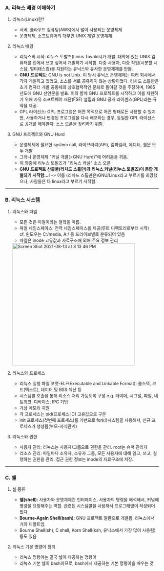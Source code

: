 ### A. 리눅스 배경 이해하기
1. 리눅스(Linux)란?
    * 서버, 클라우드 컴퓨팅(AWS)에서 많이 사용되는 운영체제
    * 운영체제, 소프트웨어의 대부인 UNIX 계열 운영체제

2. 리눅스 배경
    * 리눅스의 시작: 리누스 토발즈(Linus Tovalds)가 개발. 대학에 있는 UNIX 컴퓨터를 집에서 쓰고 싶어서 개발하기 시작함. 다중 사용자, 다중 작업(시분할 시스템, 멀티태스킹)을 지원하는 유닉스와 유사한 운영체제를 만듦.
    * **GNU 프로젝트**: GNU is not Unix. 이 당시 유닉스 운영체제는 여러 회사에서 각자 개발하고 있었고, 소스를 서로 공유하지 않는 상황이었다. 리차드 스톨만은 초기 컴퓨터 개발 공동체의 상호협력적인 문화로 돌아갈 것을 주장하며, 1985년도에 GNU 선언문을 발표. 이와 함께 GNU 프로젝트를 시작하고 이를 지원하기 위해 자유 소프트웨어 재단(FSF) 설립과 GNU 공개 라이센스(GPL)라는 규약을 제공.
    * GPL 라이선스: GPL 프로그램은 어떤 목적으로 어떤 형태로든 사용할 수 있지만, 사용하거나 변경된 프로그램을 다시 배포하는 경우, 동일한 GPL 라이선스로 공개를 해야한다. 소스 오픈을 장려하기 위함.

3. GNU 프로젝트와 GNU Hurd
    * 운영체제에 필요한 system call, 라이브러리(API), 컴파일러, 에디터, 쉘은 모두 개발
    * 그러나 운영체제 "커널 개발(=GNU Hurd)"에 어려움을 겪음. 
    * 이 와중에 리누스 토발즈가 "리눅스 커널" 소스 오픈
    * **GNU 프로젝트 산출물(리차드 스톨만)과 리눅스 커널(리누스 토발즈)이 통합 개발되기 시작함…!** -> 이를 (리차드 스톨만은)GNU/Linux라고 부르기를 희망했으나, 사람들은 다 linux라고 부르기 
시작함.
 
---

### B. 리눅스 시스템
1. 리눅스와 파일<br>
    * 모든 것은 파일이라는 철학을 따름.
    * 파일 네임스페이스: 전역 네임스페이스를 제공(루트 디렉토리로부터 시작)<br>
    cf. 윈도우는 C:/media, A:/ 등 드라이브별로 분류되어 있음
    * 파일은 inode 고유값과 자료구조애 의해 주요 정보 관리
    <img width="400" alt="Screen Shot 2021-08-13 at 3 13 46 PM" src="https://user-images.githubusercontent.com/43725183/129313090-fea493be-3597-47c2-8ad7-9faaf1d33866.png">
 
2. 리눅스와 프로세스
    * 리눅스 실행 파일 포맷-ELF(Executable and Linkable Format): 콜스택, 코드(텍스트), 데이터 및 BSS 섹션 등
    * 시스템콜 호출을 통해 리소스 처리 가능토록 구성 e.g. 타이머, 시그널, 파일, 네트워크, 디바이스, IPC 기법
    * 가상 메모리 지원
    * 각 프로세스는 pid(프로세스 ID) 고유값으로 구분
    * init 프로세스(첫번째 프로세스)를 기반으로 fork()시스템콜 사용해서, 신규 프로세스가 생성됨(부모-자식관계)

3. 리눅스와 권한
    * 사용자 관리: 리눅스는 사용자/그룹으로 권한을 관리. root는 슈퍼 관리자
    * 리소스 관리: 파일마다 소유자, 소유자 그룹, 모든 사용자에 대해 읽고, 쓰고, 실행하는 권한을 관리. 접근 권한 정보는 inode의 자료구조에 저장.

---

### C. 쉘
1. 셀 종류
    * **쉘(shell)**: 사용자와 운영체제간 인터페이스. 사용자의 명령을 해석해서, 커널에 명령을 요청해주는 역할. 관련된 시스템콜을 사용해서 프로그래밍이 작성되어 있다. 
    * **Bourne-Again Shell(bash)**: GNU 프로젝트 일환으로 개발됨. 리눅스에서 거의 디폴트임.
    * Bourne Shell(sh), C shell, Korn Shell(ksh, 유닉스에서 가장 많이 사용됨) 등도 있음


2. 리눅스 기본 명령어 정리
    * 리눅스 명령어는 결국 쉘이 제공하는 명령어
    * 리눅스 기본 쉘이 bash이므로, bash에서 제공하는 기본 명령어을 배우는 것


